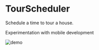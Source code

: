 # TourScheduler
Schedule a time to tour a house.
<!-- https://jamangi.github.io/TourScheduler/home.html -->

Experimentation with mobile development

![demo](https://github.com/jamangi/TourScheduler/blob/master/images/mobilehouses.gif)